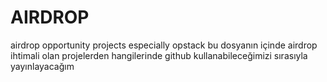 # AIRDROP
airdrop opportunity projects especially opstack
bu dosyanın içinde airdrop ihtimali olan projelerden hangilerinde github kullanabileceğimizi sırasıyla yayınlayacağım
